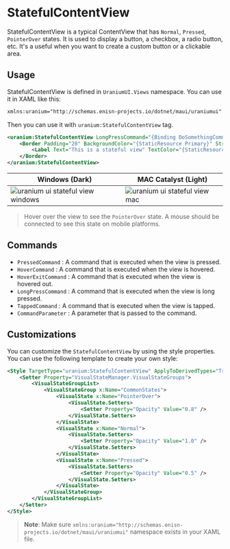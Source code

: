 # StatefulContentView
StatefulContentView is a typical ContentView that has `Normal`, `Pressed`, `PointerOver` states. It is used to display a button, a checkbox, a radio button, etc. It's a useful when you want to create a custom button or a clickable area.

## Usage

StatefulContentView is defined in `UraniumUI.Views` namespace. You can use it in XAML like this:

```xml
xmlns:uranium="http://schemas.enisn-projects.io/dotnet/maui/uraniumui"
```

Then you can use it with `uranium:StatefulContentView` tag.

```xml
<uranium:StatefulContentView LongPressCommand="{Binding DoSomethingCommand}">
    <Border Padding="20" BackgroundColor="{StaticResource Primary}" Stroke="{StaticResource Tertiary}" StrokeShape="{RoundRectangle CornerRadius=5}">
        <Label Text="This is a stateful view" TextColor="{StaticResource OnPrimary}" />
    </Border>
</uranium:StatefulContentView>
```

| Windows (Dark) | MAC Catalyst (Light) |
| --- | --- |
| ![uranium ui stateful view windows](images/statefulcontentview-demo-windows-dark.gif) | ![uranium ui stateful view mac](images/statefulcontentview-demo-mac-light.gif) |

> Hover over the view to see the `PointerOver` state. A mouse should be connected to see this state on mobile platforms.

## Commands

- `PressedCommand` : A command that is executed when the view is pressed.
- `HoverCommand` : A command that is executed when the view is hovered.
- `HoverExitCommand` : A command that is executed when the view is hovered out.
- `LongPressCommand` : A command that is executed when the view is long pressed.
- `TappedCommand` : A command that is executed when the view is tapped.
- `CommandParameter` : A parameter that is passed to the command.


## Customizations

You can customize the `StatefulContentView` by using the style properties. You can use the following template to create your own style:

```xml
<Style TargetType="uranium:StatefulContentView" ApplyToDerivedTypes="True" CanCascade="True" BaseResourceKey="UraniumUI.Views.StatefulContentView.Base">
    <Setter Property="VisualStateManager.VisualStateGroups">
        <VisualStateGroupList>
            <VisualStateGroup x:Name="CommonStates">
                <VisualState x:Name="PointerOver">
                    <VisualState.Setters>
                        <Setter Property="Opacity" Value="0.8" />
                    </VisualState.Setters>
                </VisualState>
                <VisualState x:Name="Normal">
                    <VisualState.Setters>
                        <Setter Property="Opacity" Value="1.0" />
                    </VisualState.Setters>
                </VisualState>
                <VisualState x:Name="Pressed">
                    <VisualState.Setters>
                        <Setter Property="Opacity" Value="0.5" />
                    </VisualState.Setters>
                </VisualState>
            </VisualStateGroup>
        </VisualStateGroupList>
    </Setter>
</Style>
```

> **Note**: Make sure `xmlns:uranium="http://schemas.enisn-projects.io/dotnet/maui/uraniumui"` namespace exists in your XAML file.